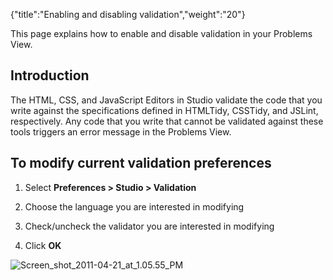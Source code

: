 {"title":"Enabling and disabling validation","weight":"20"}

This page explains how to enable and disable validation in your Problems View.

## Introduction

The HTML, CSS, and JavaScript Editors in Studio validate the code that you write against the specifications defined in HTMLTidy, CSSTidy, and JSLint, respectively. Any code that you write that cannot be validated against these tools triggers an error message in the Problems View.

## To modify current validation preferences

1. Select **Preferences > Studio > Validation**

2. Choose the language you are interested in modifying

3. Check/uncheck the validator you are interested in modifying

4. Click **OK**


![Screen_shot_2011-04-21_at_1.05.55_PM](/Images/appc/download/attachments/30083302/Screen_shot_2011-04-21_at_1.05.55_PM.png)
